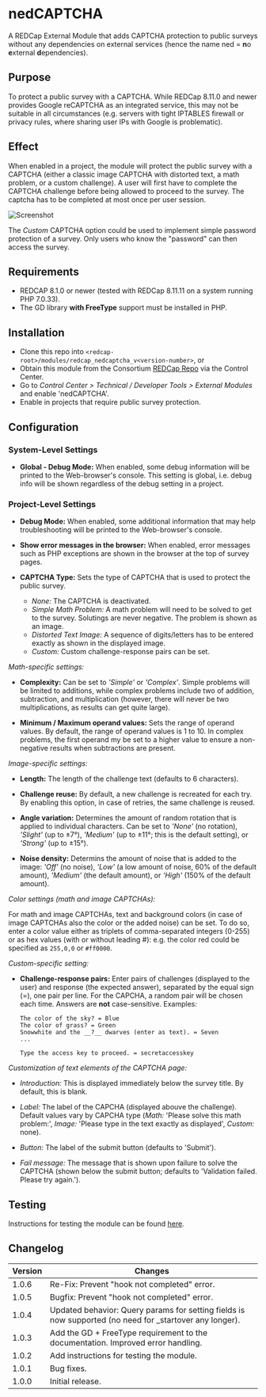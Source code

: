 # nedCAPTCHA

A REDCap External Module that adds CAPTCHA protection to public surveys without any dependencies on external services (hence the name ned = **n**o **e**xternal **d**ependencies).

## Purpose

To protect a public survey with a CAPTCHA. While REDCap 8.11.0 and newer provides Google reCAPTCHA as an integrated service, this may not be suitable in all circumstances (e.g. servers with tight IPTABLES firewall or privacy rules, where sharing user IPs with Google is problematic).

## Effect

When enabled in a project, the module will protect the public survey with a CAPTCHA (either a classic image CAPTCHA with distorted text, a math problem, or a custom challenge). A user will first have to complete the CAPTCHA challenge before being allowed to proceed to the survey. The captcha has to be completed at most once per user session.

![Screenshot](nedcaptcha.png)

The _Custom_ CAPTCHA option could be used to implement simple password protection of a survey. Only users who know the "password" can then access the survey.

## Requirements

- REDCAP 8.1.0 or newer (tested with REDCap 8.11.11 on a system running PHP 7.0.33).
- The GD library **with FreeType** support must be installed in PHP.

## Installation

- Clone this repo into `<redcap-root>/modules/redcap_nedcaptcha_v<version-number>`, or
- Obtain this module from the Consortium [REDCap Repo](https://redcap.vanderbilt.edu/consortium/modules/index.php) via the Control Center.
- Go to _Control Center > Technical / Developer Tools > External Modules_ and enable 'nedCAPTCHA'.
- Enable in projects that require public survey protection.

## Configuration

### System-Level Settings

- **Global - Debug Mode:** When enabled, some debug information will be printed to the Web-browser's console. This setting is global, i.e. debug info will be shown regardless of the debug setting in a project.

### Project-Level Settings

- **Debug Mode:** When enabled, some additional information that may help troubleshooting will be printed to the Web-browser's console.

- **Show error messages in the browser:** When enabled, error messages such as PHP exceptions are shown in the browser at the top of survey pages.

- **CAPTCHA Type:** Sets the type of CAPTCHA that is used to protect the public survey.
  - _None:_ The CAPTCHA is deactivated.
  - _Simple Math Problem:_ A math problem will need to be solved to get to the survey. Solutings are never negative. The problem is shown as an image.
  - _Distorted Text Image:_ A sequence of digits/letters has to be entered exactly as shown in the displayed image.
  - _Custom:_ Custom challenge-response pairs can be set.

_Math-specific settings:_

- **Complexity:** Can be set to _'Simple'_ or _'Complex'_. Simple problems will be limited to additions, while complex problems include two of addition, subtraction, and multiplication (however, there will never be two multiplications, as results can get quite large).

- **Minimum / Maximum operand values:** Sets the range of operand values. By default, the range of operand values is 1 to 10. In complex problems, the first operand my be set to a higher value to ensure a non-negative results when subtractions are present.

_Image-specific settings:_

- **Length:** The length of the challenge text (defaults to 6 characters).

- **Challenge reuse:** By default, a new challenge is recreated for each try. By enabling this option, in case of retries, the same challenge is reused.

- **Angle variation:** Determines the amount of random rotation that is applied to individual characters. Can be set to _'None'_ (no rotation), _'Slight'_ (up to ±7°), _'Medium'_ (up to ±11°; this is the default setting), or _'Strong'_ (up to ±15°).

- **Noise density:** Determins the amount of noise that is added to the image: _'Off'_ (no noise), _'Low'_ (a low amount of noise, 60% of the default amount), _'Medium'_ (the default amount), or _'High'_ (150% of the default amount).

_Color settings (math and image CAPTCHAs):_

For math and image CAPTCHAs, text and background colors (in case of image CAPTCHAs also the color or the added noise) can be set. To do so, enter a color value either as triplets of comma-separated integers (0-255) or as hex values (with or without leading #): e.g. the color red could be specified as `255,0,0` or `#ff0000`.

_Custom-specific setting:_

- **Challenge-response pairs:** Enter pairs of challenges (displayed to the user) and response (the expected answer), separated by the equal sign (=), one pair per line. For the CAPCHA, a random pair will be chosen each time. Answers are **not** case-sensitive.  Examples:

  ```text
  The color of the sky? = Blue
  The color of grass? = Green
  Snowwhite and the __?__ dwarves (enter as text). = Seven
  ...
    ```

  ```text
  Type the access key to proceed. = secretaccesskey
  ```

_Customization of text elements of the CAPTCHA page:_

- _Introduction:_ This is displayed immediately below the survey title. By default, this is blank.

- _Label:_ The label of the CAPCHA (displayed abouve the challenge). Default values vary by CAPCHA type (_Math:_ 'Please solve this math problem:', _Image:_ 'Please type in the text exactly as displayed', _Custom:_ none).

- _Button:_ The label of the submit button (defaults to 'Submit').

- _Fail message:_ The message that is shown upon failure to solve the CAPTCHA (shown below the submit button; defaults to 'Validation failed. Please try again.').

## Testing

Instructions for testing the module can be found [here](?prefix=redcap_nedcaptcha&page=tests/nedCAPTCHAManualTest.md).

## Changelog

Version | Changes
------- | -----------
1.0.6   | Re-Fix: Prevent "hook not completed" error.
1.0.5   | Bugfix: Prevent "hook not completed" error.
1.0.4   | Updated behavior: Query params for setting fields is now supported (no need for _startover any longer).
1.0.3   | Add the GD + FreeType requirement to the documentation. Improved error handling.
1.0.2   | Add instructions for testing the module.
1.0.1   | Bug fixes.
1.0.0   | Initial release.
